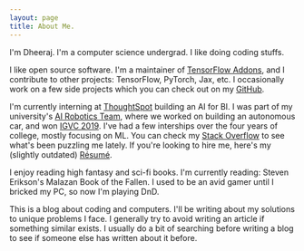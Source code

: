 ```yaml
---
layout: page
title: About Me.
---
```


I'm Dheeraj. I'm a computer science undergrad. I like doing coding stuffs. 

I like open source software. I'm a maintainer of [TensorFlow Addons](https://github.com/tensorflow/addons/), and I contribute to other projects: TensorFlow, PyTorch, Jax, etc.  I occasionally work on a few side projects which you can check out on my [GitHub](https://github.com/Squadrick). 

I'm currently interning at [ThoughtSpot](https://www.thoughtspot.com/) building an AI for BI. I was part of my university's [AI Robotics Team](http://projectmanas.in), where we worked on building an autonomous car, and won [IGVC 2019](http://www.igvc.org/). I've had a few interships over the four years of college, mostly focusing on ML. You can check my [Stack Overflow](https://stackoverflow.com/users/2240521/squadrick?tab=profile) to see what's been puzzling me lately. If you're looking to hire me, here's my (slightly outdated) [Résumé](https://squadrick.github.io/Resume.pdf).

I enjoy reading high fantasy and sci-fi books. I'm currently reading: Steven Erikson's Malazan Book of the Fallen. I used to be an avid gamer until I bricked my PC, so now I'm playing DnD. 

This is a blog about coding and computers. I'll be writing about my solutions to unique problems I face. I generally try to avoid writing an article if something similar exists. I usually do a bit of searching before writing a blog to see if someone else has written about it before.
